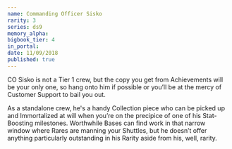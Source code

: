 ```yaml
---
name: Commanding Officer Sisko
rarity: 3
series: ds9
memory_alpha:
bigbook_tier: 4
in_portal:
date: 11/09/2018
published: true
---
```


CO Sisko is not a Tier 1 crew, but the copy you get from Achievements will be your only one, so hang onto him if possible or you’ll be at the mercy of Customer Support to bail you out.

As a standalone crew, he's a handy Collection piece who can be picked up and Immortalized at will when you’re on the precipice of one of his Stat-Boosting milestones. Worthwhile Bases can find work in that narrow window where Rares are manning your Shuttles, but he doesn’t offer anything particularly outstanding in his Rarity aside from his, well, rarity.
